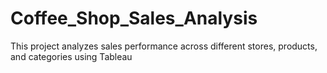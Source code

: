# Coffee_Shop_Sales_Analysis
This project analyzes sales performance across different stores, products, and categories using Tableau
